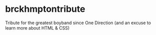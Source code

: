 # brckhmptontribute
Tribute for the greatest boyband since One Direction (and an excuse to learn more about HTML & CSS)
